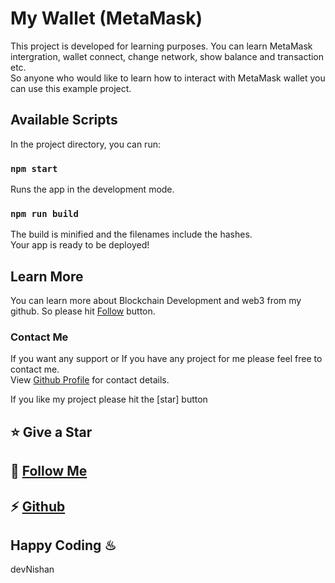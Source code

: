 # My Wallet (MetaMask)

This project is developed for learning purposes. You can learn MetaMask intergration, wallet connect, change network, show balance and transaction etc.\
So anyone who would like to learn how to interact with MetaMask wallet you can use this example project.

## Available Scripts

In the project directory, you can run:

### `npm start`

Runs the app in the development mode.

### `npm run build`

The build is minified and the filenames include the hashes.\
Your app is ready to be deployed!

## Learn More

You can learn more about Blockchain Development and web3 from my github. So please hit [Follow](https://github.com/login?return_to=https%3A%2F%2Fgithub.com%2FMr-Marvo) button.

### Contact Me

If you want any support or If you have any project for me please feel free to contact me.\
View [Github Profile](https://github.com/Mr-Marvo) for contact details.

If you like my project please hit the [star] button
## ⭐ Give a Star
## 💪 [Follow Me](https://github.com/login?return_to=https%3A%2F%2Fgithub.com%2FMr-Marvo) 
## ⚡ [Github](https://github.com/Mr-Marvo)


## Happy Coding ♨
devNishan